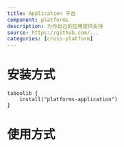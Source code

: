 ```yaml
---
title: Application 平台
component: platforms
description: 为你自己的应用提供支持
source: https://github.com/...
categories: [cross-platform]
---
```


# 安装方式

```
taboolib {
    install("platforms-application")
}
```

# 使用方式
